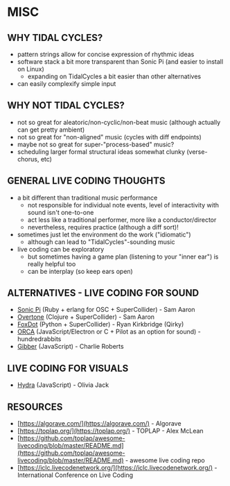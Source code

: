 # MISC
## WHY TIDAL CYCLES?
- pattern strings allow for concise expression of rhythmic ideas
- software stack a bit more transparent than Sonic Pi (and easier to install on Linux)
  - expanding on TidalCycles a bit easier than other alternatives
- can easily complexify simple input

## WHY NOT TIDAL CYCLES?
- not so great for aleatoric/non-cyclic/non-beat music (although actually can get pretty ambient)
- not so great for "non-aligned" music (cycles with diff endpoints)
- maybe not so great for super-"process-based" music?
- scheduling larger formal structural ideas somewhat clunky (verse-chorus, etc)

## GENERAL LIVE CODING THOUGHTS
- a bit different than traditional music performance
  - not responsible for individual note events, level of interactivity with sound isn't one-to-one
  - act less like a traditional performer, more like a conductor/director
  - nevertheless, requires practice (although a diff sort)!
- sometimes just let the environment do the work ("idiomatic")
  - although can lead to "TidalCycles"-sounding music
- live coding can be exploratory
  - but sometimes having a game plan (listening to your "inner ear") is really helpful too
  - can be interplay (so keep ears open) 

## ALTERNATIVES - LIVE CODING FOR SOUND
- [Sonic Pi](https://sonic-pi.net/) (Ruby + erlang for OSC + SuperCollider) - Sam Aaron
- [Overtone](https://overtone.github.io/) (Clojure + SuperCollider) - Sam Aaron
- [FoxDot](https://foxdot.org/) (Python + SuperCollider) - Ryan Kirkbridge (Qirky)
- [ORCA](https://hundredrabbits.itch.io/orca) (JavaScript/Electron or C + Pilot as an option for sound) - hundredrabbits
- [Gibber](http://charlie-roberts.com/gibber/) (JavaScript) - Charlie Roberts

## LIVE CODING FOR VISUALS
-  [Hydra](https://ojack.github.io/articles/hydra/index.html) (JavaScript) - Olivia Jack

## RESOURCES
- [https://algorave.com/](https://algorave.com/) - Algorave
- [https://toplap.org/](https://toplap.org/) - TOPLAP - Alex McLean
- [https://github.com/toplap/awesome-livecoding/blob/master/README.md](https://github.com/toplap/awesome-livecoding/blob/master/README.md) - awesome live coding repo
- [https://iclc.livecodenetwork.org/](https://iclc.livecodenetwork.org/) - International Conference on Live Coding
